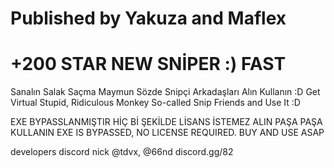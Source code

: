 # Published by Yakuza and Maflex

# +200 STAR NEW SNİPER :) FAST
Sanalın Salak Saçma Maymun Sözde Snipçi Arkadaşları Alın Kullanın :D 
Get Virtual Stupid, Ridiculous Monkey So-called Snip Friends and Use It :D

EXE BYPASSLANMIŞTIR HİÇ Bİ ŞEKİLDE LİSANS İSTEMEZ ALIN PAŞA PAŞA KULLANIN 
EXE IS BYPASSED, NO LICENSE REQUIRED. BUY AND USE ASAP


developers discord nick @tdvx, @66nd
discord.gg/82
